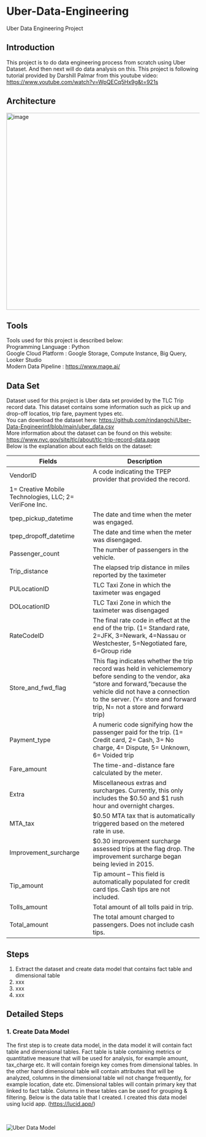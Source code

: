 # Uber-Data-Engineering
Uber Data Engineering Project

## Introduction
This project is to do data engineering process from scratch using Uber Dataset. And then next will do data analysis on this. 
This project is following tutorial provided by Darshill Palmar from this youtube video: https://www.youtube.com/watch?v=WpQECq5Hx9g&t=921s

## Architecture
<img width="514" alt="image" src="https://github.com/rindangchi/Uber-Data-Engineerinf/assets/10241058/88dd3970-dc0f-4458-a719-a50e7eaf317a">

## Tools
Tools used for this project is described below: <br>
Programming Language : Python <br>
Google Cloud Platform : Google Storage, Compute Instance, Big Query, Looker Studio <br>
Modern Data Pipeline : https://www.mage.ai/ <br>

## Data Set
Dataset used for this project is Uber data set provided by the TLC Trip record data. This dataset contains some information such as pick up and drop-off locatios, trip fare, payment types etc. <br>
You can download the dataset here: https://github.com/rindangchi/Uber-Data-Engineerinf/blob/main/uber_data.csv <br>
More information about the dataset can be found on this website: https://www.nyc.gov/site/tlc/about/tlc-trip-record-data.page <br>
Below is the explanation about each fields on the dataset: <br>

| Fields  | Description   |
| ------------- | ------------- |
| VendorID |  A code indicating the TPEP provider that provided the record.
1= Creative Mobile Technologies, LLC; 2= VeriFone Inc. |
|tpep_pickup_datetime|The date and time when the meter was engaged. |
|tpep_dropoff_datetime |The date and time when the meter was disengaged. |
|Passenger_count |The number of passengers in the vehicle. |
|Trip_distance |The elapsed trip distance in miles reported by the taximeter|
|PULocationID|TLC Taxi Zone in which the taximeter was engaged|
|DOLocationID|TLC Taxi Zone in which the taximeter was disengaged|
|RateCodeID|The final rate code in effect at the end of the trip. (1= Standard rate, 2=JFK, 3=Newark, 4=Nassau or Westchester, 5=Negotiated fare, 6=Group ride|
|Store_and_fwd_flag|This flag indicates whether the trip record was held in vehiclememory before sending to the vendor, aka “store and forward,”because the vehicle did not have a connection to the server. (Y= store and forward trip, N= not a store and forward trip)|
|Payment_type |A numeric code signifying how the passenger paid for the trip. (1= Credit card, 2= Cash, 3= No charge, 4= Dispute, 5= Unknown, 6= Voided trip|
|Fare_amount|The time-and-distance fare calculated by the meter.|
|Extra |Miscellaneous extras and surcharges. Currently, this only includes the $0.50 and $1 rush hour and overnight charges.|
|MTA_tax |$0.50 MTA tax that is automatically triggered based on the metered rate in use.|
|Improvement_surcharge |$0.30 improvement surcharge assessed trips at the flag drop. The improvement surcharge began being levied in 2015.|
|Tip_amount |Tip amount – This field is automatically populated for credit card tips. Cash tips are not included.|
|Tolls_amount|Total amount of all tolls paid in trip. |
|Total_amount|The total amount charged to passengers. Does not include cash tips.|

## Steps
1. Extract the dataset and create data model that contains fact table and dimensional table
2. xxx
3. xxx
4. xxx

## Detailed Steps
### 1. Create Data Model
The first step is to create data model, in the data model it will contain fact table and dimensional tables. Fact table is table containing metrics or quantitative measure that will be used for analysis, for example amount, tax_charge etc. It will contain foreign key comes from dimensional tables. In the other hand dimensional table will contain attributes that will be analyzed, columns in the dimensional table wil not change frequently, for example location, date etc. Dimensional tables will contain primary key that linked to fact table. Columns in these tables can be used for grouping & filtering. 
Below is the data table that I created. I created this data model using lucid app. (https://lucid.app/)

<br>

![Uber Data Model](https://github.com/rindangchi/Uber-Data-Engineerinf/assets/10241058/8a89b909-879c-4ce2-8415-7612126505a6)












